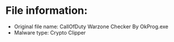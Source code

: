 # File information:
- Original file name: CallOfDuty Warzone Checker By OkProg.exe
- Malware type: Crypto Clipper
